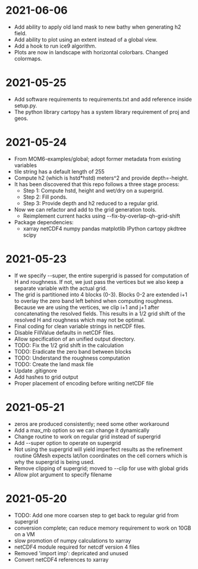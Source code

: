# 2021-06-06

 - Add ability to apply old land mask to new bathy when generating h2 field.
 - Add ability to plot using an extent instead of a global view.
 - Add a hook to run ice9 algorithm.
 - Plots are now in landscape with horizontal colorbars.  Changed colormaps.

# 2021-05-25

 - Add software requirements to requirements.txt and add reference inside
   setup.py.
 - The python library cartopy has a system library requirement of proj and
   geos.

# 2021-05-24

 - From MOM6-examples/global; adopt former metadata from existing variables
 - tile string has a default length of 255
 - Compute h2 (which is hstd\*hstd) meters^2 and provide depth=-height.
 - It has been discovered that this repo follows a three stage process:
   - Step 1: Compute hstd, height and wet/dry on a supergrid.
   - Step 2: Fill ponds.
   - Step 3: Provide depth and h2 reduced to a regular grid.
 - Now we can refactor and add to the grid generation tools.
   - Reimplement current hacks using --fix-by-overlap-qh-grid-shift
 - Package dependencies:
   - xarray netCDF4 numpy pandas matplotlib IPython cartopy pkdtree scipy

# 2021-05-23

 - If we specify --super, the entire supergrid is passed for computation of H
   and roughness.  If not, we just pass the vertices but we also keep a
   separate variable with the actual grid.
 - The grid is partitioned into 4 blocks (0-3).  Blocks 0-2 are extended
   i+1 to overlay the zero band left behind when computing roughness.
   Because we are using the vertices, we clip i+1 and j+1 after concatenating
   the resolved fields.  This results in a 1/2 grid shift of the resolved H
   and roughness which may not be optimal.
 - Final coding for clean variable strings in netCDF files.
 - Disable FillValue defaults in netCDF files.
 - Allow specification of an unified output directory.
 - TODO: Fix the 1/2 grid shift in the calculation
 - TODO: Eradicate the zero band between blocks
 - TODO: Understand the roughness computation
 - TODO: Create the land mask file
 - Update .gitignore
 - Add hashes to grid output
 - Proper placement of encoding before writing netCDF file

# 2021-05-21

 - zeros are produced consistently; need some other workaround
 - Add a max\_mb option so we can change it dynamically
 - Change routine to work on regular grid instead of supergrid
 - Add --super option to operate on supergrid
 - Not using the supergrid will yield imperfect results as the refinement
   routine GMesh expects lat/lon coordinates on the cell corners which is
   why the supergrid is being used.
 - Remove clipping of supergrid; moved to --clip for use with global grids
 - Allow plot argument to specify filename

# 2021-05-20

 - TODO: Add one more coarsen step to get back to regular grid from supergrid
 - conversion complete; can reduce memory requirement to work on 10GB on a VM
 - slow promotion of numpy calculations to xarray
 - netCDF4 module required for netcdf version 4 files
 - Removed 'import imp': depricated and unused
 - Convert netCDF4 references to xarray
